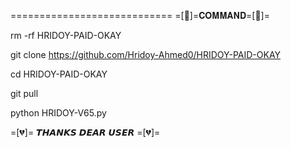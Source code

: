 ============================
=[💙]=𝐂𝐎𝐌𝐌𝐀𝐍𝐃=[💙]=

rm -rf HRIDOY-PAID-OKAY

git clone https://github.com/Hridoy-Ahmed0/HRIDOY-PAID-OKAY

cd HRIDOY-PAID-OKAY

git pull 

python HRIDOY-V65.py
 
=[💔]= 𝙏𝙃𝘼𝙉𝙆𝙎 𝘿𝙀𝘼𝙍 𝙐𝙎𝙀𝙍 =[💔]=

